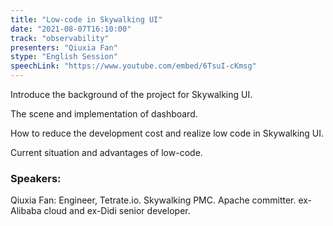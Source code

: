 ```yaml
---
title: "Low-code in Skywalking UI"
date: "2021-08-07T16:10:00" 
track: "observability"
presenters: "Qiuxia Fan"
stype: "English Session"
speechLink: "https://www.youtube.com/embed/6TsuI-cKmsg"
---
```

Introduce the background of the project for Skywalking UI.
 

 The scene and implementation of dashboard.
 

 How to reduce the development cost and realize low code in Skywalking UI.
 

 Current situation and advantages of low-code.
 ### Speakers: 
 Qiuxia Fan: Engineer, Tetrate.io. Skywalking PMC. Apache committer. ex-Alibaba cloud and ex-Didi senior developer.

